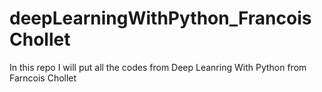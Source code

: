 # deepLearningWithPython_FrancoisChollet


In this repo I will put all the codes from Deep Leanring With Python from Farncois Chollet

